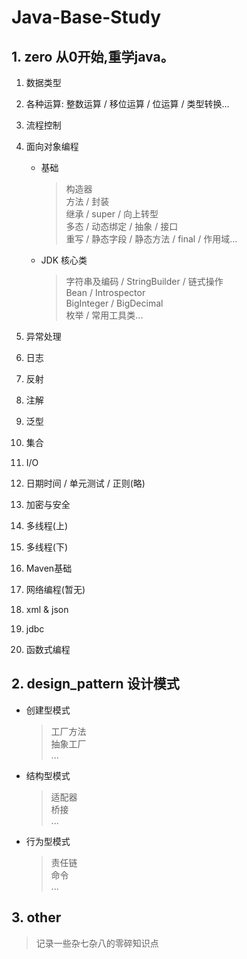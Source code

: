 # Java-Base-Study

## 1. zero 从0开始,重学java。  
1. 数据类型

2. 各种运算: 整数运算 / 移位运算 / 位运算 / 类型转换...

3. 流程控制

4. 面向对象编程  
    
    * 基础  
        > 构造器  
        方法 / 封装  
        继承 / super / 向上转型  
        多态 / 动态绑定 / 抽象 / 接口  
        重写 / 静态字段 / 静态方法 /  final / 作用域...  
    * JDK 核心类
        > 字符串及编码 / StringBuilder / 链式操作  
        Bean / Introspector  
        BigInteger / BigDecimal  
        枚举 / 常用工具类...
    
5. 异常处理

6. 日志

7. 反射

8. 注解

9. 泛型

10. 集合

11. I/O 

12. 日期时间 / 单元测试 / 正则(略)

13. 加密与安全

14. 多线程(上)
15. 多线程(下)

16. Maven基础

17. 网络编程(暂无)

18. xml & json

19. jdbc

20. 函数式编程


## 2. design_pattern 设计模式

* 创建型模式  
    > 工厂方法  
    抽象工厂  
    ...  
* 结构型模式
    > 适配器  
    桥接  
    ... 
* 行为型模式
    >责任链  
    命令  
    ...


## 3. other
>记录一些杂七杂八的零碎知识点  





